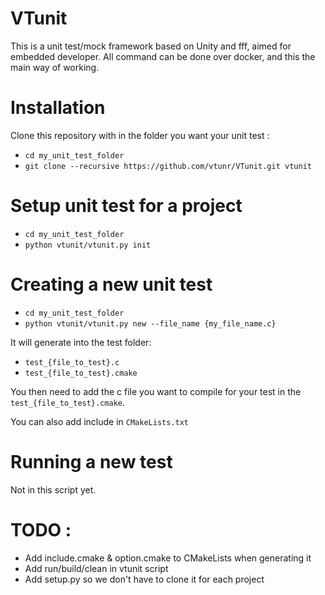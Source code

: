 # VTunit

This is a unit test/mock framework based on Unity and fff, aimed for embedded developer.
All command can be done over docker, and this the main way of working.

# Installation 

Clone this repository with in the folder you want your unit test :

* `cd my_unit_test_folder`
* `git clone --recursive https://github.com/vtunr/VTunit.git vtunit`

# Setup unit test for a project

* `cd my_unit_test_folder`
* `python vtunit/vtunit.py init`

# Creating a new unit test

* `cd my_unit_test_folder`
* `python vtunit/vtunit.py new --file_name {my_file_name.c}`

It will generate into the test folder:
* `test_{file_to_test}.c`
* `test_{file_to_test}.cmake`

You then need to add the c file you want to compile for your test in the `test_{file_to_test}.cmake`.

You can also add include in `CMakeLists.txt`

# Running a new test
 
Not in this script yet.

# TODO :

* Add include.cmake & option.cmake to CMakeLists when generating it
* Add run/build/clean in vtunit script
* Add setup.py so we don't have to clone it for each project


